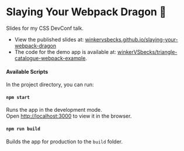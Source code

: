 # Slaying Your Webpack Dragon 🐲

Slides for my CSS DevConf talk.

+ View the published slides at: [winkervsbecks.github.io/slaying-your-webpack-dragon](https://winkervsbecks.github.io/slaying-your-webpack-dragon)
+ The code for the demo app is available at: [winkerVSbecks/triangle-catalogue-webpack-example](https://github.com/winkerVSbecks/triangle-catalogue-webpack-example).


#### Available Scripts

In the project directory, you can run:

#### `npm start`

Runs the app in the development mode.<br>
Open [http://localhost:3000](http://localhost:3000) to view it in the browser.

#### `npm run build`

Builds the app for production to the `build` folder.<br>
